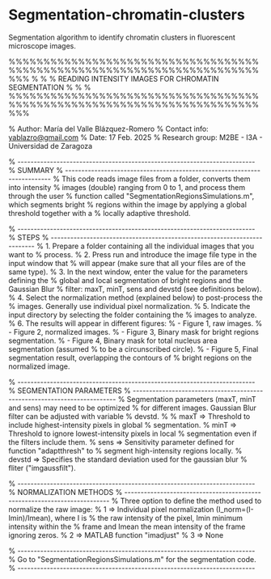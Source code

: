 # Segmentation-chromatin-clusters
Segmentation algorithm to identify chromatin clusters in fluorescent microscope images.

%%%%%%%%%%%%%%%%%%%%%%%%%%%%%%%%%%%%%%%%%%%%%%%%%%%%%%%%%%%%%%%%%%%%%%%%%%%
%                                                                         %
%           READING INTENSITY IMAGES FOR CHROMATIN SEGMENTATION           %
%                                                                         %
%%%%%%%%%%%%%%%%%%%%%%%%%%%%%%%%%%%%%%%%%%%%%%%%%%%%%%%%%%%%%%%%%%%%%%%%%%%

% Author: María del Valle Blázquez-Romero
% Contact info: yablazro@gmail.com
% Date: 17 Feb. 2025
% Research group: M2BE - I3A - Universidad de Zaragoza

% -------------------------------------------------------------------------
% SUMMARY
% -------------------------------------------------------------------------
% This code reads image files from a folder, converts them into intensity
% images (double) ranging from 0 to 1, and process them through the user
% function called "SegmentationRegionsSimulations.m", which segments bright
% regions within the image by applying a global threshold together with a 
% locally adaptive threshold.

% -------------------------------------------------------------------------
% STEPS
% -------------------------------------------------------------------------
% 1. Prepare a folder containing all the individual images that you want to
%    process.
% 2. Press run and introduce the image file type in the input window that 
%    will appear (make sure that all your files are of the same type).
% 3. In the next window, enter the value for the parameters defining the
%    global and local segmentation of bright regions and the Gaussian Blur
%    filter: maxT, minT, sens and devstd (see definitions below).
% 4. Select the normalization method (explained below) to post-process the 
%    images. Generally use individual pixel normalization.
% 5. Indicate the input directory by selecting the folder containing the
%    images to analyze.
% 6. The results will appear in different figures:
%    - Figure 1, raw images.
%    - Figure 2, normalized images.
%    - Figure 3, Binary mask for bright regions segmentation.
%    - Figure 4, Binary mask for total nucleus area segmentation (assumed
%      to be a circunscribed circle).
%    - Figure 5, Final segmentation result, overlapping the contours of
%      bright regions on the normalized image.

% -------------------------------------------------------------------------
% SEGMENTATION PARAMETERS
% -------------------------------------------------------------------------
% Segmentation parameters (maxT, minT and sens) may need to be optimized
% for different images. Gaussian Blur filter can be adjusted with variable 
% devstd.
%
% maxT   => Threshold to include highest-intensity pixels in global 
%           segmentation.
% minT   => Threshold to ignore lowest-intensity pixels in local
%           segmentation even if the filters include them.
% sens   => Sensitivity parameter defined for function "adaptthresh" to
%           segment high-intensity regions locally.
% devstd => Specifies the standard deviation used for the gaussian blur
%           fliter ("imgaussfilt").

% -------------------------------------------------------------------------
% NORMALIZATION METHODS
% -------------------------------------------------------------------------
% Three option to define the method used to normalize the raw image:
% 1 => Individual pixel normalization (I_norm=(I-Imin)/Imean), where I is 
%      the raw intensity of the pixel, Imin minimum intensity within the 
%      frame and Imean the mean intensity of the frame ignoring zeros.
% 2 => MATLAB function "imadjust"
% 3 => None

% -------------------------------------------------------------------------
% Go to "SegmentationRegionsSimulations.m" for the segmentation code.
% -------------------------------------------------------------------------
